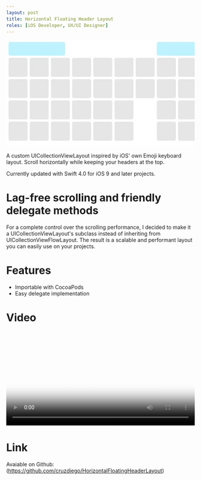 ```yaml
---
layout: post
title: Horizontal Floating Header Layout
roles: [iOS Developer, UX/UI Designer]
---
```


![](/static/media/posts/HorizontalFloatingHeaderLayout/horizontal-banner.jpg)

A custom UICollectionViewLayout inspired by iOS' own Emoji keyboard layout. Scroll horizontally while keeping your headers at the top.

Currently updated with Swift 4.0 for iOS 9 and later projects.

# Lag-free scrolling and friendly delegate methods

For a complete control over the scrolling performance, I decided to make it a UICollectionViewLayout's subclass instead of inheriting from UICollectionViewFlowLayout. The result is a scalable and performant layout you can easily use on your projects.

# Features

- Importable with CocoaPods
- Easy delegate implementation

# Video

<p>
<video width="100%" controls preload="metadata" poster="/static/media/posts/HorizontalFloatingHeaderLayout/videos/horizontal-1.jpg">
<source src="/static/media/posts/HorizontalFloatingHeaderLayout/videos/horizontal-1.m4v" type="video/mp4">
</video>
</p>

# Link

Avaiable on Github: (https://github.com/cruzdiego/HorizontalFloatingHeaderLayout)

